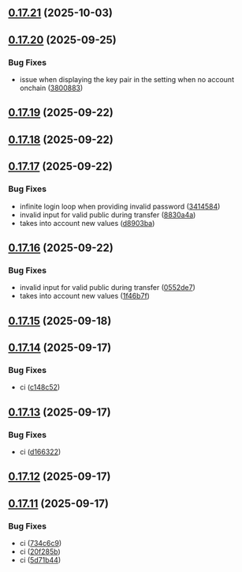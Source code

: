 ## [0.17.21](https://github.com/Carmentis/carmentis-wallet-extension/compare/v0.17.20...v0.17.21) (2025-10-03)

## [0.17.20](https://github.com/Carmentis/carmentis-wallet-extension/compare/v0.17.19...v0.17.20) (2025-09-25)


### Bug Fixes

* issue when displaying the key pair in the setting when no account onchain ([3800883](https://github.com/Carmentis/carmentis-wallet-extension/commit/3800883711883c89f929dcd87cbdd5dd90f40903))

## [0.17.19](https://github.com/Carmentis/carmentis-wallet-extension/compare/v0.17.18...v0.17.19) (2025-09-22)

## [0.17.18](https://github.com/Carmentis/carmentis-wallet-extension/compare/v0.17.17...v0.17.18) (2025-09-22)

## [0.17.17](https://github.com/Carmentis/carmentis-wallet-extension/compare/v0.17.16...v0.17.17) (2025-09-22)


### Bug Fixes

* infinite login loop when providing invalid password ([3414584](https://github.com/Carmentis/carmentis-wallet-extension/commit/3414584fc0ee998d1a5e48a5c18747c0083bc560))
* invalid input for valid public during transfer ([8830a4a](https://github.com/Carmentis/carmentis-wallet-extension/commit/8830a4abba5d08a0c944d91cf280ff0d8d6754f4))
* takes into account new values ([d8903ba](https://github.com/Carmentis/carmentis-wallet-extension/commit/d8903ba49ed41e5659b8c8330cacdcd51300ba56))

## [0.17.16](https://github.com/Carmentis/carmentis-wallet-extension/compare/v0.17.15...v0.17.16) (2025-09-22)


### Bug Fixes

* invalid input for valid public during transfer ([0552de7](https://github.com/Carmentis/carmentis-wallet-extension/commit/0552de788af5494dc1cd8388325b2bc6d2c20ae7))
* takes into account new values ([1f46b7f](https://github.com/Carmentis/carmentis-wallet-extension/commit/1f46b7f5689d22bd1d2b9c33dedeb6dc98e86c6f))

## [0.17.15](https://github.com/Carmentis/carmentis-wallet-extension/compare/v0.17.14...v0.17.15) (2025-09-18)

## [0.17.14](https://github.com/Carmentis/carmentis-wallet-extension/compare/v0.17.13...v0.17.14) (2025-09-17)


### Bug Fixes

* ci ([c148c52](https://github.com/Carmentis/carmentis-wallet-extension/commit/c148c526de0295ff919ce6aa65b4f83abf5bb42d))

## [0.17.13](https://github.com/Carmentis/carmentis-wallet-extension/compare/v0.17.12...v0.17.13) (2025-09-17)


### Bug Fixes

* ci ([d166322](https://github.com/Carmentis/carmentis-wallet-extension/commit/d1663229bd041efcaa435efe4d0a74aa3102e499))

## [0.17.12](https://github.com/Carmentis/carmentis-wallet-extension/compare/v0.17.11...v0.17.12) (2025-09-17)

## [0.17.11](https://github.com/Carmentis/carmentis-wallet-extension/compare/v0.17.10...v0.17.11) (2025-09-17)


### Bug Fixes

* ci ([734c6c9](https://github.com/Carmentis/carmentis-wallet-extension/commit/734c6c99f4d7e14818c16f300a49a3095baafa89))
* ci ([20f285b](https://github.com/Carmentis/carmentis-wallet-extension/commit/20f285bccb47feb0e311739ee7e564ba09e60a96))
* ci ([5d71b44](https://github.com/Carmentis/carmentis-wallet-extension/commit/5d71b44e8c8e09209332658ed2093662fc660058))
